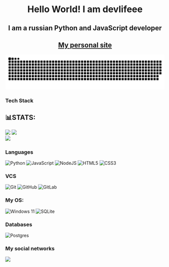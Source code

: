<h1 align="center"> Hello World! I am devlifeee</h1>

<h2 align="center"> I am a russian Python and JavaScript developer </h2>

<h2 align="center">
  <a href="https://devlifee.ru">My  personal site</a>
</h2>

<picture>
  <source media="(prefers-color-scheme: dark)" srcset="https://raw.githubusercontent.com/devlifeee/devlifeee/output/github-contribution-grid-snake-dark.svg">
  <source media="(prefers-color-scheme: light)" srcset="https://raw.githubusercontent.com/devlifeee/devlifeee/output/github-contribution-grid-snake.svg">
  <img alt="Snake Animation" src="https://raw.githubusercontent.com/platane/platane/output/github-contribution-grid-snake.svg">
</picture>




<h3> Tech Stack </h3>

## 📊STATS:

<div>
  <img  align=top src="https://github-readme-stats.vercel.app/api?username=devlifeee&count_private=true?show_icons=true&hide_border=true&bg_color=00000000&text_color=868686&include_all_commits=true">
  <img src="https://github-readme-stats.vercel.app/api/top-langs?username=devlifeee&count_private=true?show_icons=true&hide_border=true&bg_color=00000000&text_color=868686&include_all_commits=true&layout=compact">
  <img src="https://github-profile-summary-cards.vercel.app/api/cards/profile-details?username=devlifeee&theme=github_dark" alt=""/>
</div>

<div>
  <img  src="https://github-readme-streak-stats.herokuapp.com/?user=devlifeee&theme=transparent&hide_border=true">
</div>

### Languages


![Python](https://img.shields.io/badge/python-3670A0?style=for-the-badge&logo=python&logoColor=ffdd54)
![JavaScript](https://img.shields.io/badge/javascript-%23323330.svg?style=for-the-badge&logo=javascript&logoColor=%23F7DF1E)
![NodeJS](https://img.shields.io/badge/Node%20js-339933?style=for-the-badge&logo=nodedotjs&logoColor=white)
![HTML5](https://img.shields.io/badge/html5-%23E34F26.svg?style=for-the-badge&logo=html5&logoColor=white)
![CSS3](https://img.shields.io/badge/css3-%231572B6.svg?style=for-the-badge&logo=css3&logoColor=white)


### VCS

![Git](https://img.shields.io/badge/git-%23F05033.svg?style=for-the-badge&logo=git&logoColor=white)
![GitHub](https://img.shields.io/badge/github-%23121011.svg?style=for-the-badge&logo=github&logoColor=white)
![GitLab](https://img.shields.io/badge/gitlab-%23181717.svg?style=for-the-badge&logo=gitlab&logoColor=white)

### My OS:

![Windows 11](https://img.shields.io/badge/Windows%2011-%230079d5.svg?style=for-the-badge&logo=Windows%2011&logoColor=white)
![SQLite](https://img.shields.io/badge/sqlite-%2307405e.svg?style=for-the-badge&logo=sqlite&logoColor=white)

### Databases

![Postgres](https://img.shields.io/badge/postgres-%23316192.svg?style=for-the-badge&logo=postgresql&logoColor=white)

<h3>My social networks </h3>

<a href="mailto:imnovojilovivan@gmail.com">
  <img src="https://img.shields.io/badge/Gmail-D14836?style=for-the-badge&logo=gmail&logoColor=white">
</a>

